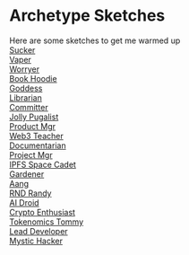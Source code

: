 # Archetype Sketches

Here are some sketches to get me warmed up<br>
[Sucker](https://ipfs.io/ipfs/bafybeigyr2oacxcb7ffvoisrfb2tid4u7zzhym3ulkh6laixj4hmf4pzau)<br>
[Vaper](https://ipfs.io/ipfs/bafybeidf3q2xinbfv5ecoxffosliag3n44zax7dbfz4sye5uldtynq7uue)<br>
[Worryer](https://ipfs.io/bafybeifqkcwtaxasrxapjlq6ovbrietwp26yfumhxgcoq2wkwjudflxsye)<br>
[Book Hoodie](https://ipfs.io/bafybeicg3noennhgwjepstuusxhfo2aigursmq7tdlkwijwln5e5ttos4m)<br>
[Goddess](https://ipfs.io/bafybeidd7syfuwaarddndz6wvwzanbjqqwbry5pqfc3l5kwuxtd75xneoq)<br>
[Librarian](https://ipfs.io/bafybeibi4xdec4xxy27pbhdcqn5ntvl2wi6qzjcoe4wpuewojjpwa7yuie)<br>
[Committer](https://ipfs.io/bafybeihponuvg6qk2vuna3icnwonnkufzddhj5hfpwxrbdbefnsiqadbhe)<br>
[Jolly Pugalist](https://ipfs.io/bafybeidztsjtlpxuya4exc4vyhqnxxncmsoeprrrd5wo4rkijhyr5rxr2y)<br>
[Product Mgr](https://ipfs.io/bafybeia7sq2hddrgeczaqhkxabkjbr2e5gfyt6ntn5trbxrwhzhu55dfkq)<br>
[Web3 Teacher](https://ipfs.io/bafybeiaz6vu66ko4qeeapors2ldv7qs7qynl2upaqy6lvnp5wiuqonapku)<br>
[Documentarian](https://ipfs.io/bafybeidm3jer3h2bflgykurcbtuxoplgswvgmvkbtri3cw5lem3j352hcu)<br>
[Project Mgr](https://ipfs.io/bafybeibbbuatg37nerjc74xke7lxn2ofzhl4yo7cpinyik7iajt46s7bua)<br>
[IPFS Space Cadet](https://ipfs.io/bafybeih4oxzw7zfgpokhfk3amxhkkkxkn54xow4uwskdb2nhgnfqqmvbbq)<br>
[Gardener](https://ipfs.io/bafybeicxpy24ohveaskaby6zzirg2a5s74csg4dkiqxue36cbnjwyupal4)<br>
[Aang](https://ipfs.io/bafybeihxazgvkvu5ql6xy67usboq5t2eb4mntqqmjxbcl3vppaenxtcgb4)<br>
[RND Randy](https://ipfs.io/bafybeibdt2iiml5kmzllqiyruy5zzcjjmxqqczzmx7mudyyz5pnfmtzp2u)<br>
[AI Droid](https://ipfs.io/bafybeifgjikfedbubmsgppikbl5fccdbjsgitsqgvbk6fhdhcajmrrfhb4)<br>
[Crypto Enthusiast](https://ipfs.io/bafybeihx5iloylvzrynibxz77qlsnl44pxh6x3t6y333veikfdqngwwcka)<br>
[Tokenomics Tommy](https://ipfs.io/)<br>
[Lead Developer](https://ipfs.io/)<br>
[Mystic Hacker](https://ipfs.io/)<br>

